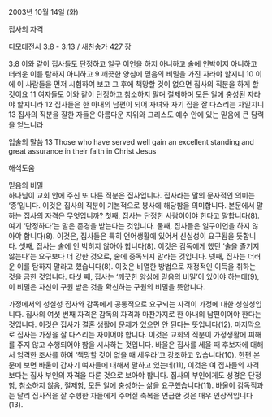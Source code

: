 2003년 10월 14일 (화)

집사의 자격



디모데전서 3:8 - 3:13 / 새찬송가 427 장


3:8 이와 같이 집사들도 단정하고 일구 이언을 하지 아니하고 술에 인박이지 아니하고 더러운 이를 탐하지 아니하고
9 깨끗한 양심에 믿음의 비밀을 가진 자라야 할지니
10 이에 이 사람들을 먼저 시험하여 보고 그 후에 책망할 것이 없으면 집사의 직분을 하게 할 것이요
11 여자들도 이와 같이 단정하고 참소하지 말며 절제하며 모든 일에 충성된 자라야 할지니라
12 집사들은 한 아내의 남편이 되어 자녀와 자기 집을 잘 다스리는 자일지니
13 집사의 직분을 잘한 자들은 아름다운 지위와 그리스도 예수 안에 있는 믿음에 큰 담력을 얻느니라

입술의 말씀
13 Those who have served well gain an excellent standing and great assurance in their faith in Christ Jesus

해석도움





믿음의 비밀  
하나님이 교회 안에 주신 또 다른 직분은 집사입니다. 집사라는 말의 문자적인 의미는 ‘종’입니다. 이것은 집사의 직분이 기본적으로 봉사에 해당함을 의미합니다. 본문에서 말하는 집사의 자격은 무엇입니까? 첫째, 집사는 단정한 사람이어야 한다고 말합니다(8). 여기 ‘단정하다’는 말은 존경을 받는다는 것입니다. 둘째, 집사들은 일구이언을 하지 않아야 합니다(8). 이것은, 집사들은 특히 언어생활에 있어서 신실성이 요구됨을 뜻합니다. 셋째, 집사는 술에 인 박히지 않아야 합니다(8). 이것은 감독에게 했던 ‘술을 즐기지 않는다’는 요구보다 더 강한 것으로, 술에 중독되지 말라는 것입니다. 넷째, 집사는 더러운 이를 탐하지 말라고 했습니다(8). 이것은 비열한 방법으로 재정적인 이득을 취하는 것을 금한 것입니다. 다섯 째, 집사는 ‘깨끗한 양심에 믿음의 비밀’이 있어야 하는데(9), 이 비밀은 자신이 구원 받은 것을 확신하는 구원의 비밀을 뜻합니다.

가정에서의 성실성 
집사와 감독에게 공통적으로 요구되는 자격이 가정에 대한 성실성입니다. 집사의 여섯 번째 자격은 감독의 자격과 마찬가지로 한 아내의 남편이어야 한다는 것입니다. 이것은 집사가 결혼 생활에 문제가 있으면 안 된다는 뜻입니다(12). 마지막으로 집사는 가정을 잘 다스리는 자이어야 합니다. 이것은 교회의 직분이 가정생활에 피해를 주지 않고 수행되어야 함을 시사하는 것입니다. 바울은 집사를 세울 때 후보자에 대해서 엄격한 조사를 하여 ‘책망할 것이 없을 때 세우라’고 강조하고 있습니다(10). 한편 본문에 보면 바울이 갑자기 여자들에 대해서 말하고 있는데(11), 이것은 여 집사들의 자격보다는 집사 부인의 자격을 다룬 것으로 보아야 합니다. 집사의 부인에게도 성경은 단정함, 참소하지 않음, 절제함, 모든 일에 충성하는 삶을 요구했습니다(11). 바울이 감독직과는 달리 집사직을 잘 수행한 자들에게 주어질 축복을 언급한 것은 매우 인상적입니다(13).